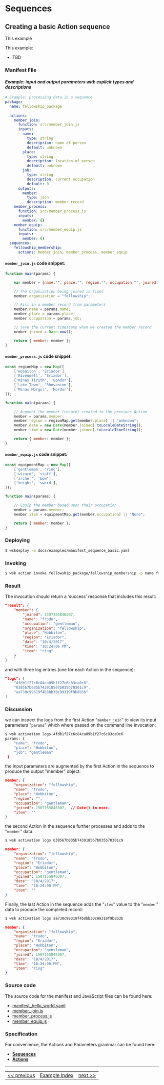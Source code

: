 # Sequences

## Creating a basic Action sequence

This example

This example:
- TBD

### Manifest File

#### _Example: input and output parameters with explicit types and descriptions_
```yaml
# Example: processing data in a sequence
package:
  name: fellowship_package
  ...
  actions:
    member_join:
      function: src/member_join.js
      inputs:
        name:
          type: string
          description: name of person
          default: unknown
        place:
          type: string
          description: location of person
          default: unknown
        job:
          type: string
          description: current occupation
          default: 0
      outputs:
        member:
          type: json
          description: member record
    member_process:
      function: src/member_process.js
      inputs:
        member: {}
    member_equip:
      function: src/member_equip.js
      inputs:
        member: {}
  sequences:
    fellowship_membership:
      actions: member_join, member_process, member_equip
```

#### ```member_join.js``` code snippet:
```javascript
function main(params) {

    var member = {name:"", place:"", region:"", occupation:"", joined:"", organization:"", item:"" };

    // The organization being joined is fixed
    member.organization = "fellowship";

    // Fill in a member record from parameters
    member.name = params.name;
    member.place = params.place;
    member.occupation = params.job;

    // Save the current timestamp when we created the member record
    member.joined = Date.now();

    return { member: member };
}
```

#### ```member_process.js``` code snippet:
```javascript
const regionMap = new Map([
    ['Hobbiton', 'Eriador'],
    ['Rivendell', 'Eriador'],
    ['Minas Tirith', 'Gondor'],
    ['Lake Town', 'Rhovanion'],
    ['Minas Morgul', 'Mordor'],
]);

function main(params) {

    // Augment the member (record) created in the previous Action
    member = params.member;
    member.region = regionMap.get(member.place) || "unknown";
    member.date = new Date(member.joined).toLocaleDateString();
    member.time = new Date(member.joined).toLocaleTimeString();

    return { member: member };
}
```

#### ```member_equip.js``` code snippet:
```javascript
const equipmentMap = new Map([
    ['gentleman', 'ring'],
    ['wizard', 'staff'],
    ['archer', 'bow'],
    ['knight', 'sword'],
]);

function main(params) {

    // Equip the member based upon their occupation
    member = params.member;
    member.item = equipmentMap.get(member.occupation) || "None";

    return { member: member };
}
```

### Deploying
```sh
$ wskdeploy -m docs/examples/manifest_sequence_basic.yaml
```

### Invoking
```sh
$ wsk action invoke fellowship_package/fellowship_membership -p name frodo -p place Hobbiton -p job gentleman  -b
```

### Result
The invocation should return a 'success' response that includes this result:
```json
"result": {
    "member": {
        "joined": 1507155846307,
        "name": "frodo",
        "occupation": "gentleman",
        "organization": "fellowship",
        "place": "Hobbiton",
        "region": "Eriador",
        "date": "10/4/2017",
        "time": "10:24:06 PM",
        "item": "ring"
    }
}
```

and with three log entries (one for each Action in the sequence):
```json
"logs": [
    "4fdb1f27c6c84ca09b1f27c6c83ca0c6",
    "038567b035b743018567b035b70301c9",
    "aa730c99319f4b8bb30c99319f9b8b3b"
]
```

### Discussion

we can inspect the logs from the first Action "```member_join```" to view its input parameters "```params```" which where passed on the command line invocation:
```sh
$ wsk activation logs 4fdb1f27c6c84ca09b1f27c6c83ca0c6
params: {
    "name": "frodo",
    "place": "Hobbiton",
    "job": "gentleman"
 }
```
the input paramaters are augmented by the first Action in the sequence to produce the output "member" object:

```json
member: {
    "organization": "fellowship",
    "name": "frodo",
    "place": "Hobbiton",
    "region": "",
    "occupation": "gentleman",
    "joined": 1507155846307,  // Date() in msec.
    "item": ""
}

```

the second Action in the sequence further processes and adds to the "```member```" data:
```sh
$ wsk activation logs 038567b035b743018567b035b70301c9

```

```json
member: {
    "organization": "fellowship",
    "name": "frodo",
    "region": "Eriador",
    "place": "Hobbiton",
    "occupation": "gentleman",
    "joined": 1507155846307,
    "date": "10/4/2017",
    "time": "10:24:06 PM",
    "item": ""
}
```

Finally, the last Action in the sequence adds the "```item```" value to the "```member```" data to produce the completed record:
```sh
$ wsk activation logs aa730c99319f4b8bb30c99319f9b8b3b

```

```json
member: {
    "organization": "fellowship",
    "name": "frodo",
    "region": "Eriador",
    "place": "Hobbiton",
    "occupation": "gentleman",
    "joined": 1507155846307,
    "date": "10/4/2017",
    "time": "10:24:06 PM",
    "item": "ring"
}

```

### Source code
The source code for the manifest and JavaScript files can be found here:
- [manifest_hello_world.yaml](examples/manifest_hello_world.yaml)
- [member_join.js](examples/src/member_join.js)
- [member_process.js](examples/src/member_process.js)
- [member_equip.js](examples/src/member_equip.js)

### Specification
For convenience, the Actions and Parameters grammar can be found here:
- **[Sequences](../specification/html/spec_sequences.md#sequences)**
- **[Actions](../specification/html/spec_actions.md#actions)**

---
<!--
 Bottom Navigation
-->
<html>
<div align="center">
<table align="center">
  <tr>
    <td><a href="">&lt;&lt;&nbsp;previous</a></td>
    <td><a href="programming_guide.md#guided-examples">Example Index</a></td>
    <td><a href="">next&nbsp;&gt;&gt;</a></td>
  </tr>
</table>
</div>
</html>
